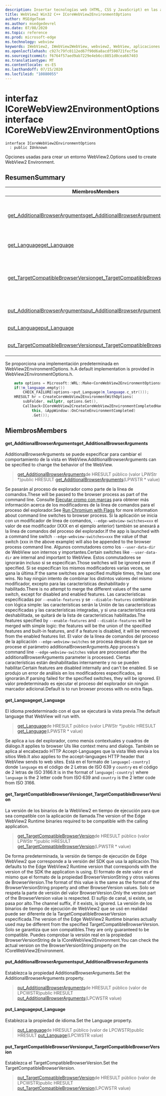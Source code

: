 ```yaml
---
description: Insertar tecnologías web (HTML, CSS y JavaScript) en las aplicaciones nativas con el control Microsoft Edge WebView2
title: WebView2 Win32 C++ ICoreWebView2EnvironmentOptions
author: MSEdgeTeam
ms.author: msedgedevrel
ms.date: 07/08/2020
ms.topic: reference
ms.prod: microsoft-edge
ms.technology: webview
keywords: IWebView2, IWebView2WebView, webview2, WebView, aplicaciones Win32, Win32, Edge, ICoreWebView2, ICoreWebView2Controller, control de explorador, HTML Edge, ICoreWebView2EnvironmentOptions
ms.openlocfilehash: c927c79fc0112ed67f90d6a8acdf590721fecf5e
ms.sourcegitcommit: f6764f57aed9ab7229e4eb6cc8851d0cea667403
ms.translationtype: MT
ms.contentlocale: es-ES
ms.lasthandoff: 07/15/2020
ms.locfileid: "10880055"
---
```

# <span data-ttu-id="e678f-104">interfaz ICoreWebView2EnvironmentOptions</span><span class="sxs-lookup"><span data-stu-id="e678f-104">interface ICoreWebView2EnvironmentOptions</span></span> 

```
interface ICoreWebView2EnvironmentOptions
  : public IUnknown
```

<span data-ttu-id="e678f-105">Opciones usadas para crear un entorno WebView2.</span><span class="sxs-lookup"><span data-stu-id="e678f-105">Options used to create WebView2 Environment.</span></span>

## <span data-ttu-id="e678f-106">Resumen</span><span class="sxs-lookup"><span data-stu-id="e678f-106">Summary</span></span>

 <span data-ttu-id="e678f-107">Miembros</span><span class="sxs-lookup"><span data-stu-id="e678f-107">Members</span></span>                        | <span data-ttu-id="e678f-108">Descripciones</span><span class="sxs-lookup"><span data-stu-id="e678f-108">Descriptions</span></span>
--------------------------------|---------------------------------------------
[<span data-ttu-id="e678f-109">get_AdditionalBrowserArguments</span><span class="sxs-lookup"><span data-stu-id="e678f-109">get_AdditionalBrowserArguments</span></span>](#get_additionalbrowserarguments) | <span data-ttu-id="e678f-110">AdditionalBrowserArguments se puede especificar para cambiar el comportamiento de la vista en WebView.</span><span class="sxs-lookup"><span data-stu-id="e678f-110">AdditionalBrowserArguments can be specified to change the behavior of the WebView.</span></span>
[<span data-ttu-id="e678f-111">get_Language</span><span class="sxs-lookup"><span data-stu-id="e678f-111">get_Language</span></span>](#get_language) | <span data-ttu-id="e678f-112">El idioma predeterminado con el que se ejecutará la vista previa.</span><span class="sxs-lookup"><span data-stu-id="e678f-112">The default language that WebView will run with.</span></span>
[<span data-ttu-id="e678f-113">get_TargetCompatibleBrowserVersion</span><span class="sxs-lookup"><span data-stu-id="e678f-113">get_TargetCompatibleBrowserVersion</span></span>](#get_targetcompatiblebrowserversion) | <span data-ttu-id="e678f-114">La versión de los binarios de la WebView2 en tiempo de ejecución para que sea compatible con la aplicación de llamada.</span><span class="sxs-lookup"><span data-stu-id="e678f-114">The version of the Edge WebView2 Runtime binaries required to be compatible with the calling application.</span></span>
[<span data-ttu-id="e678f-115">put_AdditionalBrowserArguments</span><span class="sxs-lookup"><span data-stu-id="e678f-115">put_AdditionalBrowserArguments</span></span>](#put_additionalbrowserarguments) | <span data-ttu-id="e678f-116">Establezca la propiedad AdditionalBrowserArguments.</span><span class="sxs-lookup"><span data-stu-id="e678f-116">Set the AdditionalBrowserArguments property.</span></span>
[<span data-ttu-id="e678f-117">put_Language</span><span class="sxs-lookup"><span data-stu-id="e678f-117">put_Language</span></span>](#put_language) | <span data-ttu-id="e678f-118">Establezca la propiedad de idioma.</span><span class="sxs-lookup"><span data-stu-id="e678f-118">Set the Language property.</span></span>
[<span data-ttu-id="e678f-119">put_TargetCompatibleBrowserVersion</span><span class="sxs-lookup"><span data-stu-id="e678f-119">put_TargetCompatibleBrowserVersion</span></span>](#put_targetcompatiblebrowserversion) | <span data-ttu-id="e678f-120">Establezca el TargetCompatibleBrowserVersion.</span><span class="sxs-lookup"><span data-stu-id="e678f-120">Set the TargetCompatibleBrowserVersion.</span></span>

<span data-ttu-id="e678f-121">Se proporciona una implementación predeterminada en WebView2EnvironmentOptions. h.</span><span class="sxs-lookup"><span data-stu-id="e678f-121">A default implementation is provided in WebView2EnvironmentOptions.h.</span></span>

```cpp
    auto options = Microsoft::WRL::Make<CoreWebView2EnvironmentOptions>();
    if(!m_language.empty())
        CHECK_FAILURE(options->put_Language(m_language.c_str()));
    HRESULT hr = CreateCoreWebView2EnvironmentWithOptions(
        subFolder, nullptr, options.Get(),
        Callback<ICoreWebView2CreateCoreWebView2EnvironmentCompletedHandler>(
            this, &AppWindow::OnCreateEnvironmentCompleted)
            .Get());
```

## <span data-ttu-id="e678f-122">Miembros</span><span class="sxs-lookup"><span data-stu-id="e678f-122">Members</span></span>

#### <span data-ttu-id="e678f-123">get_AdditionalBrowserArguments</span><span class="sxs-lookup"><span data-stu-id="e678f-123">get_AdditionalBrowserArguments</span></span> 

<span data-ttu-id="e678f-124">AdditionalBrowserArguments se puede especificar para cambiar el comportamiento de la vista en WebView.</span><span class="sxs-lookup"><span data-stu-id="e678f-124">AdditionalBrowserArguments can be specified to change the behavior of the WebView.</span></span>

> <span data-ttu-id="e678f-125">[get_AdditionalBrowserArguments](#get_additionalbrowserarguments)de HRESULT público (valor LPWStr \*)</span><span class="sxs-lookup"><span data-stu-id="e678f-125">public HRESULT [get_AdditionalBrowserArguments](#get_additionalbrowserarguments)(LPWSTR \* value)</span></span>

<span data-ttu-id="e678f-126">Se pasarán al proceso de explorador como parte de la línea de comandos.</span><span class="sxs-lookup"><span data-stu-id="e678f-126">These will be passed to the browser process as part of the command line.</span></span> <span data-ttu-id="e678f-127">Consulte [Ejecutar cromo con marcas](https://aka.ms/RunChromiumWithFlags) para obtener más información acerca de los modificadores de la línea de comandos para el proceso del explorador.</span><span class="sxs-lookup"><span data-stu-id="e678f-127">See [Run Chromium with Flags](https://aka.ms/RunChromiumWithFlags) for more information about command line switches to browser process.</span></span> <span data-ttu-id="e678f-128">Si la aplicación se inicia con un modificador de línea de comandos, `--edge-webview-switches=xxx` el valor de ese modificador (XXX en el ejemplo anterior) también se anexará a la línea de comandos del proceso del explorador.</span><span class="sxs-lookup"><span data-stu-id="e678f-128">If the app is launched with a command line switch `--edge-webview-switches=xxx` the value of that switch (xxx in the above example) will also be appended to the browser process command line.</span></span> <span data-ttu-id="e678f-129">Algunos conmutadores como los `--user-data-dir` de WebView son internos y importantes.</span><span class="sxs-lookup"><span data-stu-id="e678f-129">Certain switches like `--user-data-dir` are internal and important to WebView.</span></span> <span data-ttu-id="e678f-130">Estos conmutadores se ignorarán incluso si se especifican.</span><span class="sxs-lookup"><span data-stu-id="e678f-130">Those switches will be ignored even if specified.</span></span> <span data-ttu-id="e678f-131">Si se especifican los mismos modificadores varias veces, se gana la última.</span><span class="sxs-lookup"><span data-stu-id="e678f-131">If the same switches are specified multiple times, the last one wins.</span></span> <span data-ttu-id="e678f-132">No hay ningún intento de combinar los distintos valores del mismo modificador, excepto para las características deshabilitado y habilitado.</span><span class="sxs-lookup"><span data-stu-id="e678f-132">There is no attempt to merge the different values of the same switch, except for disabled and enabled features.</span></span> <span data-ttu-id="e678f-133">Las características especificadas por `--enable-features` y se `--disable-features` combinarán con lógica simple: las características serán la Unión de las características especificadas y las características integradas, y si una característica está deshabilitada, se quitará de la lista de características habilitadas.</span><span class="sxs-lookup"><span data-stu-id="e678f-133">The features specified by `--enable-features` and `--disable-features` will be merged with simple logic: the features will be the union of the specified features and built-in features, and if a feature is disabled, it will be removed from the enabled features list.</span></span> <span data-ttu-id="e678f-134">El valor de la línea de comandos del proceso de la aplicación `--edge-webview-switches` se procesa después de que se procese el parámetro additionalBrowserArguments.</span><span class="sxs-lookup"><span data-stu-id="e678f-134">App process's command line `--edge-webview-switches` value are processed after the additionalBrowserArguments parameter is processed.</span></span> <span data-ttu-id="e678f-135">Ciertas características están deshabilitadas internamente y no se pueden habilitar.</span><span class="sxs-lookup"><span data-stu-id="e678f-135">Certain features are disabled internally and can't be enabled.</span></span> <span data-ttu-id="e678f-136">Si se produjo un error de análisis en los modificadores especificados, se ignorarán.</span><span class="sxs-lookup"><span data-stu-id="e678f-136">If parsing failed for the specified switches, they will be ignored.</span></span> <span data-ttu-id="e678f-137">El valor predeterminado es ejecutar el proceso del explorador sin ningún marcador adicional.</span><span class="sxs-lookup"><span data-stu-id="e678f-137">Default is to run browser process with no extra flags.</span></span>

#### <span data-ttu-id="e678f-138">get_Language</span><span class="sxs-lookup"><span data-stu-id="e678f-138">get_Language</span></span> 

<span data-ttu-id="e678f-139">El idioma predeterminado con el que se ejecutará la vista previa.</span><span class="sxs-lookup"><span data-stu-id="e678f-139">The default language that WebView will run with.</span></span>

> <span data-ttu-id="e678f-140">[get_Language](#get_language)de HRESULT público (valor LPWStr \*)</span><span class="sxs-lookup"><span data-stu-id="e678f-140">public HRESULT [get_Language](#get_language)(LPWSTR \* value)</span></span>

<span data-ttu-id="e678f-141">Se aplica a ius del explorador, como menús contextuales y cuadros de diálogo.</span><span class="sxs-lookup"><span data-stu-id="e678f-141">It applies to browser UIs like context menu and dialogs.</span></span> <span data-ttu-id="e678f-142">También se aplica al encabezado HTTP Accept-Languages que la vista Web envía a los sitios Web.</span><span class="sxs-lookup"><span data-stu-id="e678f-142">It also applies to the accept-languages HTTP header that WebView sends to web sites.</span></span> <span data-ttu-id="e678f-143">Está en el formato de `language[-country]` donde `language` es el código de 2 Letras de ISO 639 y `country` es el código de 2 letras de ISO 3166.</span><span class="sxs-lookup"><span data-stu-id="e678f-143">It is in the format of `language[-country]` where `language` is the 2 letter code from ISO 639 and `country` is the 2 letter code from ISO 3166.</span></span>

#### <span data-ttu-id="e678f-144">get_TargetCompatibleBrowserVersion</span><span class="sxs-lookup"><span data-stu-id="e678f-144">get_TargetCompatibleBrowserVersion</span></span> 

<span data-ttu-id="e678f-145">La versión de los binarios de la WebView2 en tiempo de ejecución para que sea compatible con la aplicación de llamada.</span><span class="sxs-lookup"><span data-stu-id="e678f-145">The version of the Edge WebView2 Runtime binaries required to be compatible with the calling application.</span></span>

> <span data-ttu-id="e678f-146">[get_TargetCompatibleBrowserVersion](#get_targetcompatiblebrowserversion)de HRESULT público (valor LPWStr \*)</span><span class="sxs-lookup"><span data-stu-id="e678f-146">public HRESULT [get_TargetCompatibleBrowserVersion](#get_targetcompatiblebrowserversion)(LPWSTR \* value)</span></span>

<span data-ttu-id="e678f-147">De forma predeterminada, la versión de tiempo de ejecución de Edge WebView2 que corresponde a la versión del SDK que usa la aplicación.</span><span class="sxs-lookup"><span data-stu-id="e678f-147">This defaults to the Edge WebView2 Runtime version that corresponds with the version of the SDK the application is using.</span></span> <span data-ttu-id="e678f-148">El formato de este valor es el mismo que el formato de la propiedad BrowserVersionString y otros valores de BrowserVersion.</span><span class="sxs-lookup"><span data-stu-id="e678f-148">The format of this value is the same as the format of the BrowserVersionString property and other BrowserVersion values.</span></span> <span data-ttu-id="e678f-149">Solo se respeta la parte de versión del valor BrowserVersion.</span><span class="sxs-lookup"><span data-stu-id="e678f-149">Only the version part of the BrowserVersion value is respected.</span></span> <span data-ttu-id="e678f-150">El sufijo de canal, si existe, se pasa por alto.</span><span class="sxs-lookup"><span data-stu-id="e678f-150">The channel suffix, if it exists, is ignored.</span></span> <span data-ttu-id="e678f-151">La versión de los binarios de tiempo de ejecución de WebView2 que se usó en realidad puede ser diferente de la TargetCompatibleBrowserVersion especificada.</span><span class="sxs-lookup"><span data-stu-id="e678f-151">The version of the Edge WebView2 Runtime binaries actually used may be different from the specified TargetCompatibleBrowserVersion.</span></span> <span data-ttu-id="e678f-152">Solo se garantiza que son compatibles.</span><span class="sxs-lookup"><span data-stu-id="e678f-152">They are only guaranteed to be compatible.</span></span> <span data-ttu-id="e678f-153">Puedes comprobar la versión real en la propiedad BrowserVersionString de la ICoreWebView2Environment.</span><span class="sxs-lookup"><span data-stu-id="e678f-153">You can check the actual version on the BrowserVersionString property on the ICoreWebView2Environment.</span></span>

#### <span data-ttu-id="e678f-154">put_AdditionalBrowserArguments</span><span class="sxs-lookup"><span data-stu-id="e678f-154">put_AdditionalBrowserArguments</span></span> 

<span data-ttu-id="e678f-155">Establezca la propiedad AdditionalBrowserArguments.</span><span class="sxs-lookup"><span data-stu-id="e678f-155">Set the AdditionalBrowserArguments property.</span></span>

> <span data-ttu-id="e678f-156">[put_AdditionalBrowserArguments](#put_additionalbrowserarguments)de HRESULT público (valor de LPCWSTR)</span><span class="sxs-lookup"><span data-stu-id="e678f-156">public HRESULT [put_AdditionalBrowserArguments](#put_additionalbrowserarguments)(LPCWSTR value)</span></span>

#### <span data-ttu-id="e678f-157">put_Language</span><span class="sxs-lookup"><span data-stu-id="e678f-157">put_Language</span></span> 

<span data-ttu-id="e678f-158">Establezca la propiedad de idioma.</span><span class="sxs-lookup"><span data-stu-id="e678f-158">Set the Language property.</span></span>

> <span data-ttu-id="e678f-159">[put_Language](#put_language)de HRESULT público (valor de LPCWSTR)</span><span class="sxs-lookup"><span data-stu-id="e678f-159">public HRESULT [put_Language](#put_language)(LPCWSTR value)</span></span>

#### <span data-ttu-id="e678f-160">put_TargetCompatibleBrowserVersion</span><span class="sxs-lookup"><span data-stu-id="e678f-160">put_TargetCompatibleBrowserVersion</span></span> 

<span data-ttu-id="e678f-161">Establezca el TargetCompatibleBrowserVersion.</span><span class="sxs-lookup"><span data-stu-id="e678f-161">Set the TargetCompatibleBrowserVersion.</span></span>

> <span data-ttu-id="e678f-162">[put_TargetCompatibleBrowserVersion](#put_targetcompatiblebrowserversion)de HRESULT público (valor de LPCWSTR)</span><span class="sxs-lookup"><span data-stu-id="e678f-162">public HRESULT [put_TargetCompatibleBrowserVersion](#put_targetcompatiblebrowserversion)(LPCWSTR value)</span></span>


